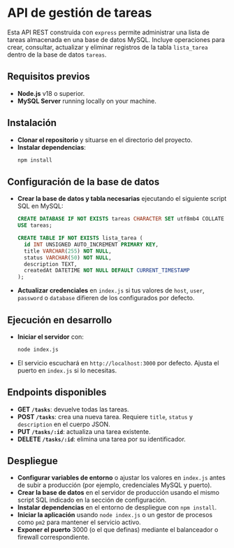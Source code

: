 # API de gestión de tareas

Esta API REST construida con `express` permite administrar una lista de tareas almacenada en una base de datos MySQL. Incluye operaciones para crear, consultar, actualizar y eliminar registros de la tabla `lista_tarea` dentro de la base de datos `tareas`.

## Requisitos previos
- **Node.js** v18 o superior.
- **MySQL Server** running locally on your machine.

## Instalación
- **Clonar el repositorio** y situarse en el directorio del proyecto.
- **Instalar dependencias**:
  ```bash
  npm install
  ```

## Configuración de la base de datos
- **Crear la base de datos y tabla necesarias** ejecutando el siguiente script SQL en MySQL:
  ```sql
  CREATE DATABASE IF NOT EXISTS tareas CHARACTER SET utf8mb4 COLLATE utf8mb4_unicode_ci;
  USE tareas;

  CREATE TABLE IF NOT EXISTS lista_tarea (
    id INT UNSIGNED AUTO_INCREMENT PRIMARY KEY,
    title VARCHAR(255) NOT NULL,
    status VARCHAR(50) NOT NULL,
    description TEXT,
    createdAt DATETIME NOT NULL DEFAULT CURRENT_TIMESTAMP
  );
  ```
- **Actualizar credenciales** en `index.js` si tus valores de `host`, `user`, `password` o `database` difieren de los configurados por defecto.

## Ejecución en desarrollo
- **Iniciar el servidor** con:
  ```bash
  node index.js
  ```
- El servicio escuchará en `http://localhost:3000` por defecto. Ajusta el puerto en `index.js` si lo necesitas.

## Endpoints disponibles
- **GET `/tasks`**: devuelve todas las tareas.
- **POST `/tasks`**: crea una nueva tarea. Requiere `title`, `status` y `description` en el cuerpo JSON.
- **PUT `/tasks/:id`**: actualiza una tarea existente.
- **DELETE `/tasks/:id`**: elimina una tarea por su identificador.

## Despliegue
- **Configurar variables de entorno** o ajustar los valores en `index.js` antes de subir a producción (por ejemplo, credenciales MySQL y puerto).
- **Crear la base de datos** en el servidor de producción usando el mismo script SQL indicado en la sección de configuración.
- **Instalar dependencias** en el entorno de despliegue con `npm install`.
- **Iniciar la aplicación** usando `node index.js` o un gestor de procesos como `pm2` para mantener el servicio activo.
- **Exponer el puerto** 3000 (o el que definas) mediante el balanceador o firewall correspondiente.

